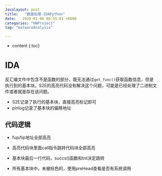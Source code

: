 ```yaml
---
Javalayout: post
title:   "数据处理-IDAPython"
date:   2020-01-06 08:55:01 +0800
categories: "HWProject"
tag: "malwareAnalysis"

---
```


* content
{:toc}






# IDA

反汇编文件中包含不是函数的部分，既无法通过`get_func()`获取函数信息，但是执行到的基本块。S2E的高亮代码没有解决这个问题，可能是已经处理了二进制文件或者就是存在该问题。

* S2E记录了执行的基本块，直接高亮标记即可
* pinlog记录了基本块的偏移地址

## 代码逻辑

* fup/tip地址全部高亮
* 高亮代码块里面call指令跳转代码块全部高亮
* 基本块最后一行代码，succs()函数和tnt决定跳转

* 所有基本块中，未被标色的，使用preHead查看是否有系统调用

